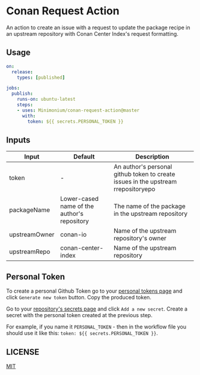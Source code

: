 # Conan Request Action

An action to create an issue with a request to update the package recipe in an upstream repository with Conan Center Index's request formatting.

## Usage

```yml
on:
  release:
    types: [published]

jobs:
  publish:
    runs-on: ubuntu-latest
    steps:
    - uses: Minimonium/conan-request-action@master
      with:
        token: ${{ secrets.PERSONAL_TOKEN }}
```

## Inputs

| Input | Default | Description |
| --- | --- | --- |
| token | - | An author's personal github token to create issues in the upstream rrepositoryepo |
| packageName | Lower-cased name of the author's repository | The name of the package in the upstream repository |
| upstreamOwner | conan-io | Name of the upstream repository's owner |
| upstreamRepo | conan-center-index | Name of the upstream repository |

## Personal Token

To create a personal Github Token go to your [personal tokens page](https://github.com/settings/tokens) and click `Generate new token` button. Copy the produced token.

Go to your [repository's secrets page](https://github.com/{owner}/{repo}/settings/secrets) and click `Add a new secret`. Create a secret with the personal token created at the previous step.

For example, if you name it `PERSONAL_TOKEN` - then in the workflow file you should use it like this: `token: ${{ secrets.PERSONAL_TOKEN }}`.

## LICENSE

[MIT](LICENSE)
